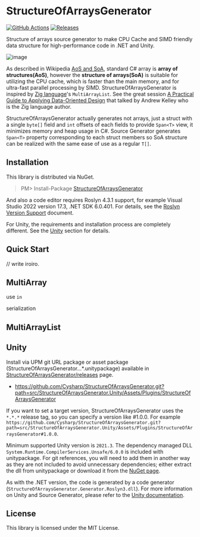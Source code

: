 # StructureOfArraysGenerator
[![GitHub Actions](https://github.com/Cysharp/StructureOfArraysGenerator/workflows/Build-Debug/badge.svg)](https://github.com/Cysharp/StructureOfArraysGenerator/actions) [![Releases](https://img.shields.io/github/release/Cysharp/StructureOfArraysGenerator.svg)](https://github.com/Cysharp/StructureOfArraysGenerator/releases)

Structure of arrays source generator to make CPU Cache and SIMD friendly data structure for high-performance code in .NET and Unity.

![image](https://user-images.githubusercontent.com/46207/214814782-fd341e09-731a-4e2f-ba53-ef789a19160e.png)

As described in Wikipedia [AoS and SoA](https://en.wikipedia.org/wiki/AoS_and_SoA), standard C# array is **array of structures(AoS)**, however the **structure of arrays(SoA)** is suitable for utilizing the CPU cache, which is faster than the main memory, and for ultra-fast parallel processing by SIMD. StructureOfArraysGenerator is inspired by [Zig language](https://ziglang.org/)'s `MultiArrayList`. See the great session [A Practical Guide to Applying Data-Oriented Design](https://vimeo.com/649009599) that talked by Andrew Kelley who is the Zig language author.

StructureOfArraysGenerator actually generates not arrays, just a struct with a single `byte[]` field and `int` offsets of each fields to provide `Span<T>` view, it minimizes memory and heap usage in C#. Source Generator generates `Span<T>` property corresponding to each struct members so SoA structure can be realized with the same ease of use as a regular `T[]`.


Installation
---
This library is distributed via NuGet.

> PM> Install-Package [StructureOfArraysGenerator](https://www.nuget.org/packages/StructureOfArraysGenerator)

And also a code editor requires Roslyn 4.3.1 support, for example Visual Studio 2022 version 17.3, .NET SDK 6.0.401. For details, see the [Roslyn Version Support](https://learn.microsoft.com/en-us/visualstudio/extensibility/roslyn-version-support) document.

For Unity, the requirements and installation process are completely different. See the [Unity](#unity) section for details.

Quick Start
---

// write iroiro.



MultiArray
---


use `in`

serialization

MultiArrayList
---

Unity
---
Install via UPM git URL package or asset package (StructureOfArraysGenerator.*.*.*.unitypackage) available in [StructureOfArraysGenerator/releases](https://github.com/Cysharp/StructureOfArraysGenerator/releases) page.

* https://github.com/Cysharp/StructureOfArraysGenerator.git?path=src/StructureOfArraysGenerator.Unity/Assets/Plugins/StructureOfArraysGenerator

If you want to set a target version, StructureOfArraysGenerator uses the `*.*.*` release tag, so you can specify a version like #1.0.0. For example `https://github.com/Cysharp/StructureOfArraysGenerator.git?path=src/StructureOfArraysGenerator.Unity/Assets/Plugins/StructureOfArraysGenerator#1.0.0`.

Minimum supported Unity version is `2021.3`. The dependency managed DLL `System.Runtime.CompilerServices.Unsafe/6.0.0` is included with unitypackage. For git references, you will need to add them in another way as they are not included to avoid unnecessary dependencies; either extract the dll from unitypackage or download it from the [NuGet page](https://www.nuget.org/packages/System.Runtime.CompilerServices.Unsafe/6.0.0).

As with the .NET version, the code is generated by a code generator (`StructureOfArraysGenerator.Generator.Roslyn3.dll`). For more information on Unity and Source Generator, please refer to the [Unity documentation](https://docs.unity3d.com/Manual/roslyn-analyzers.html).

License
---
This library is licensed under the MIT License.